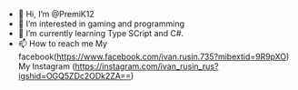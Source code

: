 - 👋 Hi, I’m @PremiK12
- 👀 I’m interested in gaming and programming
- 🌱 I’m currently learning Type SCript and C#.
- 📫 How to reach me My facebook(https://www.facebook.com/ivan.rusin.735?mibextid=9R9pXO) My Instagram (https://instagram.com/ivan_rusin_rus?igshid=OGQ5ZDc2ODk2ZA==)

<!---
PremiK12/PremiK12 is a ✨ special ✨ repository because its `README.md` (this file) appears on your GitHub profile.
You can click the Preview link to take a look at your changes.
--->

